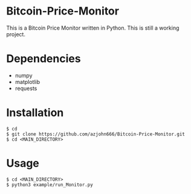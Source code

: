 # Bitcoin-Price-Monitor
This is a Bitcoin Price Monitor written in Python. This is still a working project.


# Dependencies

- numpy
- matplotlib
- requests


# Installation

```
$ cd
$ git clone https://github.com/azjohn666/Bitcoin-Price-Monitor.git
$ cd <MAIN_DIRECTORY>
```



# Usage

```
$ cd <MAIN_DIRECTORY>
$ python3 example/run_Monitor.py
```
